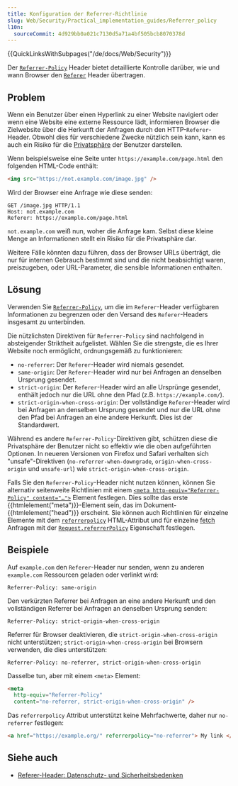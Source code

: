 ```yaml
---
title: Konfiguration der Referrer-Richtlinie
slug: Web/Security/Practical_implementation_guides/Referrer_policy
l10n:
  sourceCommit: 4d929bb0a021c7130d5a71a4bf505bcb8070378d
---
```


{{QuickLinksWithSubpages("/de/docs/Web/Security")}}

Der [`Referrer-Policy`](/de/docs/Web/HTTP/Reference/Headers/Referrer-Policy) Header bietet detaillierte Kontrolle darüber, wie und wann Browser den [`Referer`](/de/docs/Web/HTTP/Reference/Headers/Referer) Header übertragen.

## Problem

Wenn ein Benutzer über einen Hyperlink zu einer Website navigiert oder wenn eine Website eine externe Ressource lädt, informieren Browser die Zielwebsite über die Herkunft der Anfragen durch den HTTP-`Referer`-Header. Obwohl dies für verschiedene Zwecke nützlich sein kann, kann es auch ein Risiko für die [Privatsphäre](/de/docs/Web/Privacy) der Benutzer darstellen.

Wenn beispielsweise eine Seite unter `https://example.com/page.html` den folgenden HTML-Code enthält:

```html
<img src="https://not.example.com/image.jpg" />
```

Wird der Browser eine Anfrage wie diese senden:

```http
GET /image.jpg HTTP/1.1
Host: not.example.com
Referer: https://example.com/page.html
```

`not.example.com` weiß nun, woher die Anfrage kam. Selbst diese kleine Menge an Informationen stellt ein Risiko für die Privatsphäre dar.

Weitere Fälle könnten dazu führen, dass der Browser URLs überträgt, die nur für internen Gebrauch bestimmt sind und die nicht beabsichtigt waren, preiszugeben, oder URL-Parameter, die sensible Informationen enthalten.

## Lösung

Verwenden Sie [`Referrer-Policy`](/de/docs/Web/HTTP/Reference/Headers/Referrer-Policy), um die im `Referer`-Header verfügbaren Informationen zu begrenzen oder den Versand des `Referer`-Headers insgesamt zu unterbinden.

Die nützlichsten Direktiven für `Referrer-Policy` sind nachfolgend in absteigender Striktheit aufgelistet. Wählen Sie die strengste, die es Ihrer Website noch ermöglicht, ordnungsgemäß zu funktionieren:

- `no-referrer`: Der `Referer`-Header wird niemals gesendet.
- `same-origin`: Der `Referer`-Header wird nur bei Anfragen an denselben Ursprung gesendet.
- `strict-origin`: Der `Referer`-Header wird an alle Ursprünge gesendet, enthält jedoch nur die URL ohne den Pfad (z.B. `https://example.com/`).
- `strict-origin-when-cross-origin`: Der vollständige `Referer`-Header wird bei Anfragen an denselben Ursprung gesendet und nur die URL ohne den Pfad bei Anfragen an eine andere Herkunft. Dies ist der Standardwert.

Während es andere `Referrer-Policy`-Direktiven gibt, schützen diese die Privatsphäre der Benutzer nicht so effektiv wie die oben aufgeführten Optionen. In neueren Versionen von Firefox und Safari verhalten sich "unsafe"-Direktiven (`no-referrer-when-downgrade`, `origin-when-cross-origin` und `unsafe-url`) wie `strict-origin-when-cross-origin`.

Falls Sie den `Referrer-Policy`-Header nicht nutzen können, können Sie alternativ seitenweite Richtlinien mit einem [`<meta http-equiv="Referrer-Policy" content="…">`](/de/docs/Web/HTML/Element/meta#http-equiv) Element festlegen. Dies sollte das erste {{htmlelement("meta")}}-Element sein, das im Dokument-{{htmlelement("head")}} erscheint. Sie können auch Richtlinien für einzelne Elemente mit dem [`referrerpolicy`](/de/docs/Web/HTML/Element/a#referrerpolicy) HTML-Attribut und für einzelne [fetch](/de/docs/Web/API/Window/fetch) Anfragen mit der [`Request.referrerPolicy`](/de/docs/Web/API/Request/referrerPolicy) Eigenschaft festlegen.

## Beispiele

Auf `example.com` den `Referer`-Header nur senden, wenn zu anderen `example.com` Ressourcen geladen oder verlinkt wird:

```http
Referrer-Policy: same-origin
```

Den verkürzten Referrer bei Anfragen an eine andere Herkunft und den vollständigen Referrer bei Anfragen an denselben Ursprung senden:

```http
Referrer-Policy: strict-origin-when-cross-origin
```

Referrer für Browser deaktivieren, die `strict-origin-when-cross-origin` nicht unterstützen; `strict-origin-when-cross-origin` bei Browsern verwenden, die dies unterstützen:

```http
Referrer-Policy: no-referrer, strict-origin-when-cross-origin
```

Dasselbe tun, aber mit einem `<meta>` Element:

```html
<meta
  http-equiv="Referrer-Policy"
  content="no-referrer, strict-origin-when-cross-origin" />
```

Das `referrerpolicy` Attribut unterstützt keine Mehrfachwerte, daher nur `no-referrer` festlegen:

```html
<a href="https://example.org/" referrerpolicy="no-referrer"> My link </a>
```

## Siehe auch

- [Referer-Header: Datenschutz- und Sicherheitsbedenken](/de/docs/Web/Security/Referer_header:_privacy_and_security_concerns)
